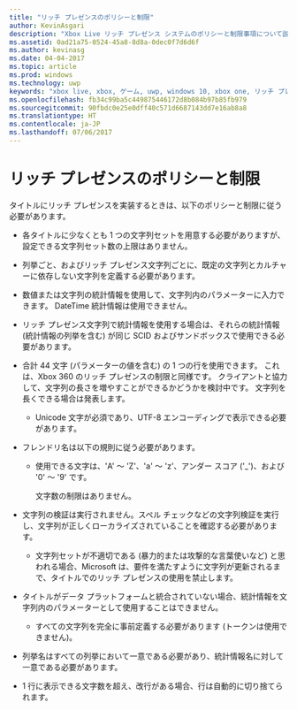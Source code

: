 ```yaml
---
title: "リッチ プレゼンスのポリシーと制限"
author: KevinAsgari
description: "Xbox Live リッチ プレゼンス システムのポリシーと制限事項について説明します。"
ms.assetid: 0ad21a75-0524-45a8-8d8a-0dec0f7d6d6f
ms.author: kevinasg
ms.date: 04-04-2017
ms.topic: article
ms.prod: windows
ms.technology: uwp
keywords: "xbox live, xbox, ゲーム, uwp, windows 10, xbox one, リッチ プレゼンス, ポリシー"
ms.openlocfilehash: fb34c99ba5c449875446172d8b084b97b85fb979
ms.sourcegitcommit: 90fbdc0e25e0dff40c571d6687143dd7e16ab8a8
ms.translationtype: HT
ms.contentlocale: ja-JP
ms.lasthandoff: 07/06/2017
---
```

# <a name="rich-presence-policies-and-limitations"></a>リッチ プレゼンスのポリシーと制限

タイトルにリッチ プレゼンスを実装するときは、以下のポリシーと制限に従う必要があります。

-   各タイトルに少なくとも 1 つの文字列セットを用意する必要がありますが、設定できる文字列セット数の上限はありません。
-   列挙ごと、およびリッチ プレゼンス文字列ごとに、既定の文字列とカルチャーに依存しない文字列を定義する必要があります。
-   数値または文字列の統計情報を使用して、文字列内のパラメーターに入力できます。 DateTime 統計情報は使用できません。
-   リッチ プレゼンス文字列で統計情報を使用する場合は、それらの統計情報 (統計情報の列挙を含む) が同じ SCID およびサンドボックスで使用できる必要があります。
-   合計 44 文字 (パラメーターの値を含む) の 1 つの行を使用できます。 これは、Xbox 360 のリッチ プレゼンスの制限と同様です。 クライアントと協力して、文字列の長さを増やすことができるかどうかを検討中です。 文字列を長くできる場合は発表します。
    -   Unicode 文字が必須であり、UTF-8 エンコーディングで表示できる必要があります。
-   フレンドリ名は以下の規則に従う必要があります。
    -   使用できる文字は、'A' ～ 'Z'、'a' ～ 'z'、アンダー スコア ('\_')、および '0' ～ '9' です。

        文字数の制限はありません。

-   文字列の検証は実行されません。スペル チェックなどの文字列検証を実行し、文字列が正しくローカライズされていることを確認する必要があります。
    -   文字列セットが不適切である (暴力的または攻撃的な言葉使いなど) と思われる場合、Microsoft は、要件を満たすように文字列が更新されるまで、タイトルでのリッチ プレゼンスの使用を禁止します。
-   タイトルがデータ プラットフォームと統合されていない場合、統計情報を文字列内のパラメーターとして使用することはできません。
    -   すべての文字列を完全に事前定義する必要があります (トークンは使用できません)。
-   列挙名はすべての列挙において一意である必要があり、統計情報名に対して一意である必要があります。
-   1 行に表示できる文字数を超え、改行がある場合、行は自動的に切り捨てられます。
